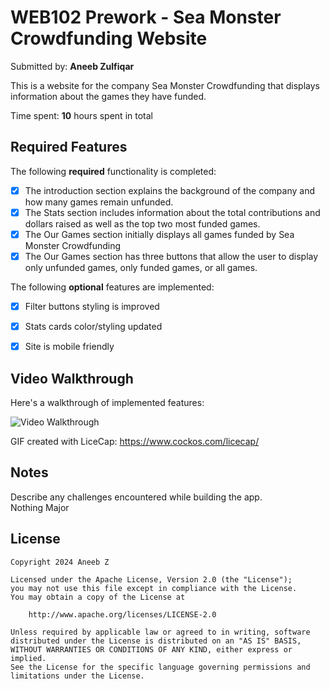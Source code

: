 # WEB102 Prework - Sea Monster Crowdfunding Website

Submitted by: **Aneeb Zulfiqar**

This is a website for the company Sea Monster Crowdfunding that displays information about the games they have funded.

Time spent: **10** hours spent in total

## Required Features

The following **required** functionality is completed:

* [X] The introduction section explains the background of the company and how many games remain unfunded.
* [X] The Stats section includes information about the total contributions and dollars raised as well as the top two most funded games.
* [X] The Our Games section initially displays all games funded by Sea Monster Crowdfunding
* [X] The Our Games section has three buttons that allow the user to display only unfunded games, only funded games, or all games.

The following **optional** features are implemented:

* [X] Filter buttons styling is improved
* [X] Stats cards color/styling updated
* [X] Site is mobile friendly 


## Video Walkthrough

Here's a walkthrough of implemented features:

<img src='assets\codepathwebPreWork.gif' title='Video Walkthrough' width='' alt='Video Walkthrough' />


GIF created with LiceCap:
https://www.cockos.com/licecap/ 


## Notes

Describe any challenges encountered while building the app.<br>
Nothing Major
## License

    Copyright 2024 Aneeb Z

    Licensed under the Apache License, Version 2.0 (the "License");
    you may not use this file except in compliance with the License.
    You may obtain a copy of the License at

        http://www.apache.org/licenses/LICENSE-2.0

    Unless required by applicable law or agreed to in writing, software
    distributed under the License is distributed on an "AS IS" BASIS,
    WITHOUT WARRANTIES OR CONDITIONS OF ANY KIND, either express or implied.
    See the License for the specific language governing permissions and
    limitations under the License.
